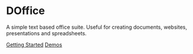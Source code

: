 # DOffice

A simple text based office suite. Useful for creating documents, websites, presentations and spreadsheets.

[Getting Started](./tutorial)
[Demos](./demos)
